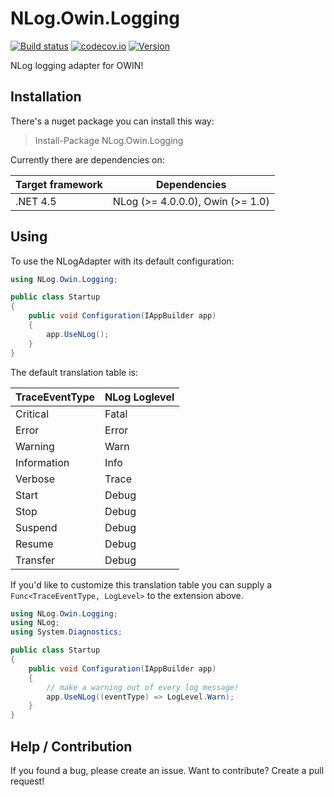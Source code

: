 # NLog.Owin.Logging

[![Build status](https://ci.appveyor.com/api/projects/status/25xa6el222x7fhwe/branch/master?svg=true)](https://ci.appveyor.com/project/nlog/nlog-owin-logging/branch/master)
[![codecov.io](https://codecov.io/github/NLog/NLog.Owin.Logging/coverage.svg?branch=master)](https://codecov.io/github/NLog/NLog.Owin.Logging?branch=master)
[![Version](https://badge.fury.io/nu/NLog.Owin.Logging.svg)](https://www.nuget.org/packages/NLog.Owin.Logging)

NLog logging adapter for OWIN!

## Installation

There's a nuget package you can install this way:

> Install-Package NLog.Owin.Logging

Currently there are dependencies on:

| Target framework | Dependencies |
|---|---|
| .NET 4.5 | NLog (>= 4.0.0.0), Owin (>= 1.0) |

## Using

To use the NLogAdapter with its default configuration:

```C#
using NLog.Owin.Logging;

public class Startup
{
	public void Configuration(IAppBuilder app)
	{
		app.UseNLog();
	}
}
```

The default translation table is:

| TraceEventType	| NLog Loglevel |
|-------------------|---------------|
| Critical			| Fatal			|
| Error				| Error 		|
| Warning			| Warn 			|
| Information		| Info 			|
| Verbose			| Trace 		|
| Start				| Debug 		|
| Stop				| Debug 		|
| Suspend			| Debug 		|
| Resume			| Debug 		|
| Transfer			| Debug 		|

If you'd like to customize this translation table you can supply a `Func<TraceEventType, LogLevel>` to the extension above.

```C#
using NLog.Owin.Logging;
using NLog;
using System.Diagnostics;

public class Startup
{
	public void Configuration(IAppBuilder app)
	{
		// make a warning out of every log message!
		app.UseNLog((eventType) => LogLevel.Warn);
	}
}
```

## Help / Contribution

If you found a bug, please create an issue. Want to contribute? Create a pull request!
